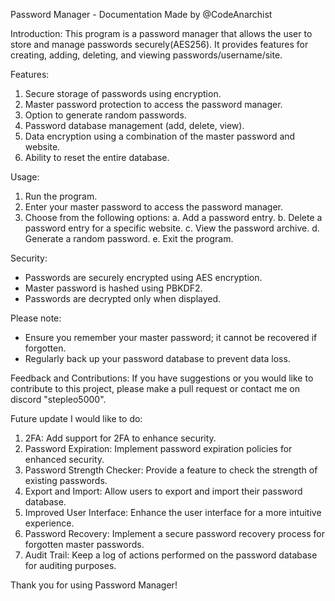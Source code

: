 Password Manager - Documentation
Made by @CodeAnarchist

Introduction:
This program is a password manager that allows the user to store and manage passwords securely(AES256). It provides features for creating, adding, deleting, and viewing passwords/username/site.

Features:
1. Secure storage of passwords using encryption.
2. Master password protection to access the password manager.
3. Option to generate random passwords.
4. Password database management (add, delete, view).
5. Data encryption using a combination of the master password and website.
6. Ability to reset the entire database.

Usage:
1. Run the program.
2. Enter your master password to access the password manager.
3. Choose from the following options:
   a. Add a password entry.
   b. Delete a password entry for a specific website.
   c. View the password archive.
   d. Generate a random password.
   e. Exit the program.

Security:
- Passwords are securely encrypted using AES encryption.
- Master password is hashed using PBKDF2.
- Passwords are decrypted only when displayed.

Please note:
- Ensure you remember your master password; it cannot be recovered if forgotten.
- Regularly back up your password database to prevent data loss.

Feedback and Contributions:
If you have suggestions or you would like to contribute to this project, please make a pull request or contact me on discord "stepleo5000".

Future update I would like to do:

1. 2FA: Add support for 2FA to enhance security.
2. Password Expiration: Implement password expiration policies for enhanced security.
3. Password Strength Checker: Provide a feature to check the strength of existing passwords.
4. Export and Import: Allow users to export and import their password database.
5. Improved User Interface: Enhance the user interface for a more intuitive experience.
6. Password Recovery: Implement a secure password recovery process for forgotten master passwords.
7. Audit Trail: Keep a log of actions performed on the password database for auditing purposes.

Thank you for using Password Manager!
